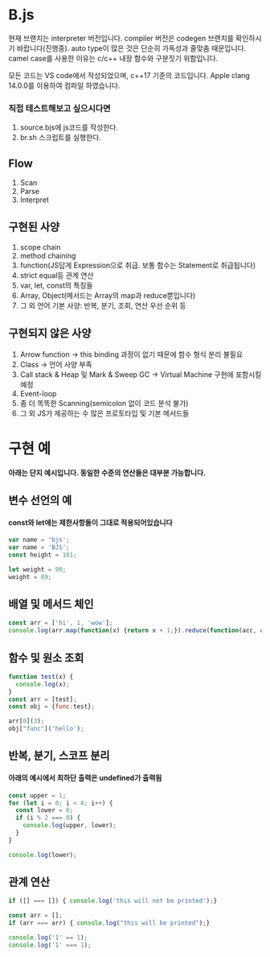 # B.js
현재 브랜치는 interpreter 버전입니다. compiler 버전은 codegen 브랜치를 확인하시기 바랍니다(진행중).
auto type이 많은 것은 단순히 가독성과 줄맞춤 때문입니다.
camel case를 사용한 이유는 c/c++ 내장 함수와 구분짓기 위함입니다.

모든 코드는 VS code에서 작성되었으며, c++17 기준의 코드입니다. 
Apple clang 14.0.0를 이용하여 컴파일 하였습니다.
### 직접 테스트해보고 싶으시다면
1. source.bjs에 js코드를 작성한다.
2. br.sh 스크립트를 실행한다.

## Flow
1. Scan
2. Parse
3. Interpret
## 구현된 사양
1. scope chain
2. method chaining
3. function(JS답게 Expression으로 취급. 보통 함수는 Statement로 취급됩니다)
4. strict equal등 관계 연산
5. var, let, const의 특징들
6. Array, Object(메서드는 Array의 map과 reduce뿐입니다)
7. 그 외 언어 기본 사양: 반복, 분기, 조회, 연산 우선 순위 등

## 구현되지 않은 사양
1. Arrow function -> this binding 과정이 없기 때문에 함수 형식 분리 불필요
2. Class -> 언어 사양 부족
3. Call stack & Heap 및 Mark & Sweep GC -> Virtual Machine 구현에 포함시킬 예정
4. Event-loop
5. 좀 더 똑똑한 Scanning(semicolon 없이 코드 분석 불가)
6. 그 외 JS가 제공하는 수 많은 프로토타입 및 기본 메서드들

# 구현 예
**아래는 단지 예시입니다. 동일한 수준의 연산들은 대부분 가능합니다.**
## 변수 선언의 예
#### const와 let에는 제한사항들이 그대로 적용되어있습니다
```js
var name = 'bjs';
var name = 'BJS';
const height = 181;

let weight = 90;
weight = 89;
```
## 배열 및 메서드 체인
```js
const arr = ['hi', 1, 'wow'];
console.log(arr.map(function(x) {return x + 1;}).reduce(function(acc, curr) {return acc + curr;}, ""));
```

## 함수 및 원소 조회
```js
function test(x) {
  console.log(x);
}
const arr = [test];
const obj = {func:test};

arr[0](3);
obj["func"]('hello');
```

## 반복, 분기, 스코프 분리
#### 아래의 예시에서 최하단 출력은 undefined가 출력됨
```js
const upper = 1;
for (let i = 0; i < 4; i++) {
  const lower = 0;
  if (i % 2 === 0) {
    console.log(upper, lower);
  }
}

console.log(lower);
```

## 관계 연산
```js
if ([] === []) { console.log('this will not be printed');}

const arr = [];
if (arr === arr) { console.log("this will be printed");}

console.log('1' == 1);
console.log('1' === 1);
```
